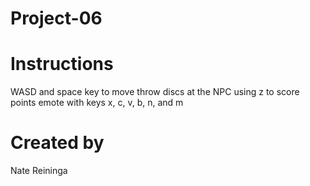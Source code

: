 # Project-06

# Instructions
WASD and space key to move
throw discs at the NPC using z to score points
emote with keys x, c, v, b, n, and m

# Created by 
Nate Reininga
